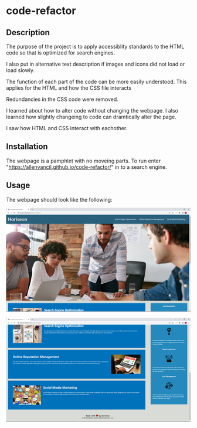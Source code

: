 # code-refactor


## Description

The purpose of the project is to apply accessiblity standards to the HTML code so that is optimized for search engines.

I also put in alternative text description if images and icons did not load or load slowly.

The function of each part of the code can be more easily understood.  This applies for the HTML and how the CSS file interacts

Redundancies in the CSS code were removed.

I learned about how to alter code without changing the webpage.  I also learned how slightly changeing to code can dramtically alter the page.  

I saw how HTML and CSS interact with eachother.


## Installation

The webpage is a pamphlet with no moveing parts.  To run enter "https://allenvancil.github.io/code-refactor/" in to a search engine.
## Usage

The webpage should look like the following:


![mockup](./assets/images/coderefactor-1.png)



![mockup](./assets/images/coderefactor-2.png)

